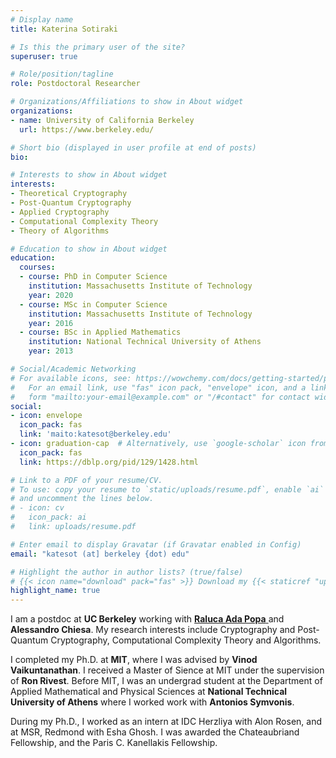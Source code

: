 ```yaml
---
# Display name
title: Katerina Sotiraki

# Is this the primary user of the site?
superuser: true

# Role/position/tagline
role: Postdoctoral Researcher

# Organizations/Affiliations to show in About widget
organizations:
- name: University of California Berkeley
  url: https://www.berkeley.edu/

# Short bio (displayed in user profile at end of posts)
bio:

# Interests to show in About widget
interests:
- Theoretical Cryptography
- Post-Quantum Cryptography
- Applied Cryptography
- Computational Complexity Theory
- Theory of Algorithms

# Education to show in About widget
education:
  courses:
  - course: PhD in Computer Science
    institution: Massachusetts Institute of Technology
    year: 2020
  - course: MSc in Computer Science
    institution: Massachusetts Institute of Technology
    year: 2016
  - course: BSc in Applied Mathematics
    institution: National Technical University of Athens
    year: 2013

# Social/Academic Networking
# For available icons, see: https://wowchemy.com/docs/getting-started/page-builder/#icons
#   For an email link, use "fas" icon pack, "envelope" icon, and a link in the
#   form "mailto:your-email@example.com" or "/#contact" for contact widget.
social:
- icon: envelope
  icon_pack: fas
  link: 'maito:katesot@berkeley.edu'
- icon: graduation-cap  # Alternatively, use `google-scholar` icon from `ai` icon pack
  icon_pack: fas
  link: https://dblp.org/pid/129/1428.html

# Link to a PDF of your resume/CV.
# To use: copy your resume to `static/uploads/resume.pdf`, enable `ai` icons in `params.toml`,
# and uncomment the lines below.
# - icon: cv
#   icon_pack: ai
#   link: uploads/resume.pdf

# Enter email to display Gravatar (if Gravatar enabled in Config)
email: "katesot (at] berkeley {dot) edu"

# Highlight the author in author lists? (true/false)
# {{< icon name="download" pack="fas" >}} Download my {{< staticref "uploads/demo_resume.pdf" "newtab" >}}resumé{{< /staticref >}}.
highlight_name: true
---
```


I am a postdoc at **UC Berkeley** working with <a href="https://people.eecs.berkeley.edu/~raluca/?_ga=2.197307247.1385266317.1635523834-1227136600.1633315763"> **Raluca Ada Popa** </a> and **Alessandro Chiesa**. My research interests include Cryptography and Post-Quantum Cryptography, Computational Complexity Theory and Algorithms.

I completed my Ph.D. at **MIT**, where I was advised by **Vinod Vaikuntanathan**. I received a Master of Sience at MIT under the supervision of **Ron Rivest**. Before MIT, I was an undergrad student at the Department of Applied Mathematical and Physical Sciences at **National Technical University of Athens** where I worked work with **Antonios Symvonis**.

During my Ph.D., I worked as an intern at IDC Herzliya with Alon Rosen, and at MSR, Redmond with Esha Ghosh. I was awarded the Chateaubriand Fellowship, and the Paris C. Kanellakis Fellowship.
